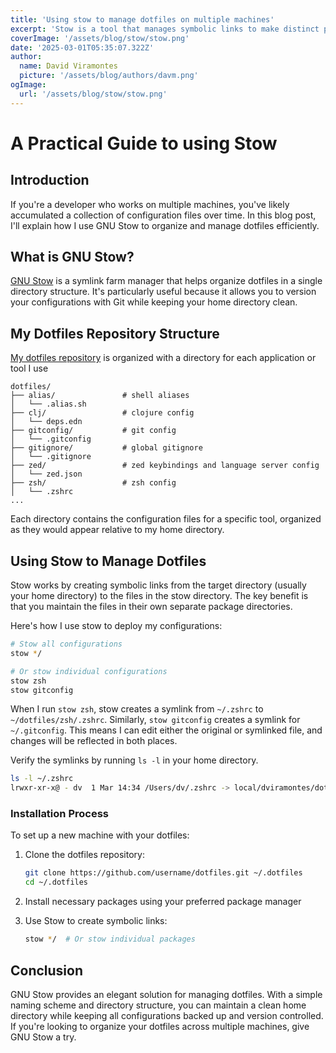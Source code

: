```yaml
---
title: 'Using stow to manage dotfiles on multiple machines'
excerpt: 'Stow is a tool that manages symbolic links to make distinct packages of software and config appear installed in the same place'
coverImage: '/assets/blog/stow/stow.png'
date: '2025-03-01T05:35:07.322Z'
author:
  name: David Viramontes
  picture: '/assets/blog/authors/davm.png'
ogImage:
  url: '/assets/blog/stow/stow.png'
---
```


# A Practical Guide to using Stow

## Introduction

If you're a developer who works on multiple machines, you've likely accumulated a collection of configuration files over time. In this blog post, I'll explain how I use GNU Stow to organize and manage dotfiles efficiently.

## What is GNU Stow?

[GNU Stow](https://www.gnu.org/software/stow/manual/stow.html) is a symlink farm manager that helps organize dotfiles in a single directory structure. It's particularly useful because it allows you to version your configurations with Git while keeping your home directory clean.

## My Dotfiles Repository Structure

[My dotfiles repository](https://github.com/dviramontes/dotfiles) is organized with a directory for each application or tool I use

```
dotfiles/
├── alias/               # shell aliases
│   └── .alias.sh
├── clj/                 # clojure config
│   └── deps.edn
├── gitconfig/           # git config
│   └── .gitconfig
├── gitignore/           # global gitignore
│   └── .gitignore
├── zed/                 # zed keybindings and language server config
│   └── zed.json
├── zsh/                 # zsh config
│   └── .zshrc
...
```

Each directory contains the configuration files for a specific tool, organized as they would appear relative to my home directory.

## Using Stow to Manage Dotfiles

Stow works by creating symbolic links from the target directory (usually your home directory) to the files in the stow directory. The key benefit is that you maintain the files in their own separate package directories.

Here's how I use stow to deploy my configurations:

```bash
# Stow all configurations
stow */

# Or stow individual configurations
stow zsh
stow gitconfig
```

When I run `stow zsh`, stow creates a symlink from `~/.zshrc` to `~/dotfiles/zsh/.zshrc`. Similarly, `stow gitconfig` creates a symlink for `~/.gitconfig`. This means I can edit either the original or symlinked file, and changes will be reflected in both places.

Verify the symlinks by running `ls -l` in your home directory.

```bash
ls -l ~/.zshrc
lrwxr-xr-x@ - dv  1 Mar 14:34 /Users/dv/.zshrc -> local/dviramontes/dotfiles/zsh/.zshrc
```

### Installation Process

To set up a new machine with your dotfiles:

1. Clone the dotfiles repository:
   ```bash
   git clone https://github.com/username/dotfiles.git ~/.dotfiles
   cd ~/.dotfiles
   ```

2. Install necessary packages using your preferred package manager

3. Use Stow to create symbolic links:
   ```bash
   stow */  # Or stow individual packages
   ```
   
## Conclusion

GNU Stow provides an elegant solution for managing dotfiles. With a simple naming scheme and directory structure, you can maintain a clean home directory while keeping all configurations backed up and version controlled. If you're looking to organize your dotfiles across multiple machines, give GNU Stow a try.
